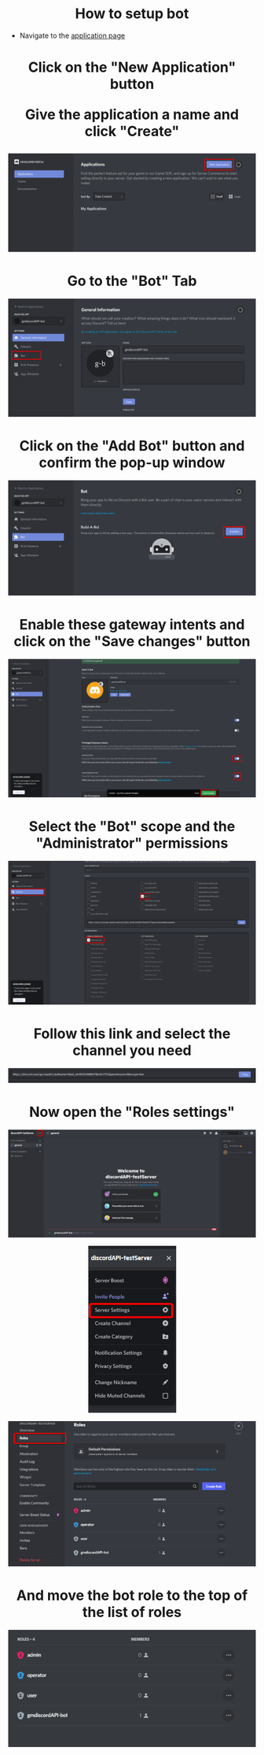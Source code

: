<h1 align="center"> How to setup bot </h1>

* Navigate to the [application page](https://discord.com/developers/applications)  
<h1 align="center">
 Click on the "New Application" button  

 Give the application a name and click "Create"</h1>  
<p align="center">
  <img src="/steps/step1.png"/>
</p>

<h1 align="center"> Go to the "Bot" Tab</h1>
<p align="center">
  <img src="/steps/step2.png"/>
</p>

<h1 align="center">Click on the "Add Bot" button and confirm the pop-up window</h1>
<p align="center">
  <img src="/steps/step3.png"/>
</p>


<h1 align="center">Enable these gateway intents and click on the "Save changes" button</h1>

<p align="center">
  <img src="/steps/step4.png"/>
</p>

<h1 align="center">Select the "Bot" scope and the "Administrator" permissions</h1>

<p align="center">
  <img src="/steps/step5.png"/>
</p>

<h1 align="center">Follow this link and select the channel you need</h1>

<p align="center">
  <img src="/steps/step6.png"/>
</p>

<h1 align="center">Now open the "Roles settings"</h1>

<p align="center">
  <img src="/steps/step7.png"/>
</p>

<p align="center">
  <img src="/steps/step8.png"/>
</p>

<p align="center">
  <img src="/steps/step9.png"/>
</p>

<h1 align="center">And move the bot role to the top of the list of roles</h1>

<p align="center">
  <img src="/steps/step10.gif"/>
</p>

